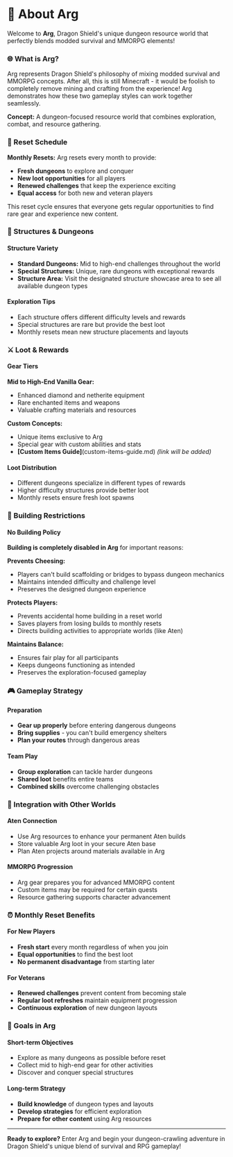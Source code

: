 # 🏯 About Arg

Welcome to **Arg**, Dragon Shield's unique dungeon resource world that perfectly blends modded survival and MMORPG elements!

### 🌐 What is Arg?

Arg represents Dragon Shield's philosophy of mixing modded survival and MMORPG concepts. After all, this is still Minecraft - it would be foolish to completely remove mining and crafting from the experience! Arg demonstrates how these two gameplay styles can work together seamlessly.

**Concept:** A dungeon-focused resource world that combines exploration, combat, and resource gathering.

### 🔄 Reset Schedule

**Monthly Resets:** Arg resets every month to provide:

* **Fresh dungeons** to explore and conquer
* **New loot opportunities** for all players
* **Renewed challenges** that keep the experience exciting
* **Equal access** for both new and veteran players

This reset cycle ensures that everyone gets regular opportunities to find rare gear and experience new content.

### 🏰 Structures & Dungeons

#### Structure Variety

* **Standard Dungeons:** Mid to high-end challenges throughout the world
* **Special Structures:** Unique, rare dungeons with exceptional rewards
* **Structure Area:** Visit the designated structure showcase area to see all available dungeon types

#### Exploration Tips

* Each structure offers different difficulty levels and rewards
* Special structures are rare but provide the best loot
* Monthly resets mean new structure placements and layouts

### ⚔️ Loot & Rewards

#### Gear Tiers

**Mid to High-End Vanilla Gear:**

* Enhanced diamond and netherite equipment
* Rare enchanted items and weapons
* Valuable crafting materials and resources

**Custom Concepts:**

* Unique items exclusive to Arg
* Special gear with custom abilities and stats
* **\[Custom Items Guide]**(custom-items-guide.md) _(link will be added)_

#### Loot Distribution

* Different dungeons specialize in different types of rewards
* Higher difficulty structures provide better loot
* Monthly resets ensure fresh loot spawns

### 🚫 Building Restrictions

#### No Building Policy

**Building is completely disabled in Arg** for important reasons:

**Prevents Cheesing:**

* Players can't build scaffolding or bridges to bypass dungeon mechanics
* Maintains intended difficulty and challenge level
* Preserves the designed dungeon experience

**Protects Players:**

* Prevents accidental home building in a reset world
* Saves players from losing builds to monthly resets
* Directs building activities to appropriate worlds (like Aten)

**Maintains Balance:**

* Ensures fair play for all participants
* Keeps dungeons functioning as intended
* Preserves the exploration-focused gameplay

### 🎮 Gameplay Strategy

#### Preparation

* **Gear up properly** before entering dangerous dungeons
* **Bring supplies** - you can't build emergency shelters
* **Plan your routes** through dangerous areas

#### Team Play

* **Group exploration** can tackle harder dungeons
* **Shared loot** benefits entire teams
* **Combined skills** overcome challenging obstacles

### 🔗 Integration with Other Worlds

#### Aten Connection

* Use Arg resources to enhance your permanent Aten builds
* Store valuable Arg loot in your secure Aten base
* Plan Aten projects around materials available in Arg

#### MMORPG Progression

* Arg gear prepares you for advanced MMORPG content
* Custom items may be required for certain quests
* Resource gathering supports character advancement

### ⏰ Monthly Reset Benefits

#### For New Players

* **Fresh start** every month regardless of when you join
* **Equal opportunities** to find the best loot
* **No permanent disadvantage** from starting later

#### For Veterans

* **Renewed challenges** prevent content from becoming stale
* **Regular loot refreshes** maintain equipment progression
* **Continuous exploration** of new dungeon layouts

### 🎯 Goals in Arg

#### Short-term Objectives

* Explore as many dungeons as possible before reset
* Collect mid to high-end gear for other activities
* Discover and conquer special structures

#### Long-term Strategy

* **Build knowledge** of dungeon types and layouts
* **Develop strategies** for efficient exploration
* **Prepare for other content** using Arg resources

***

**Ready to explore?** Enter Arg and begin your dungeon-crawling adventure in Dragon Shield's unique blend of survival and RPG gameplay!
